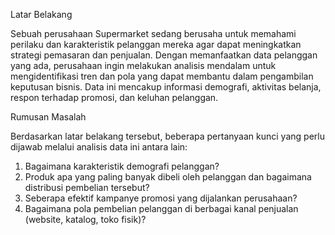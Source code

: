 Latar Belakang

Sebuah perusahaan Supermarket sedang berusaha untuk memahami perilaku dan karakteristik pelanggan mereka agar dapat meningkatkan strategi pemasaran dan penjualan. Dengan memanfaatkan data pelanggan yang ada, perusahaan ingin melakukan analisis mendalam untuk mengidentifikasi tren dan pola yang dapat membantu dalam pengambilan keputusan bisnis. Data ini mencakup informasi demografi, aktivitas belanja, respon terhadap promosi, dan keluhan pelanggan.

Rumusan Masalah

Berdasarkan latar belakang tersebut, beberapa pertanyaan kunci yang perlu dijawab melalui analisis data ini antara lain:
1. Bagaimana karakteristik demografi pelanggan?
2. Produk apa yang paling banyak dibeli oleh pelanggan dan bagaimana distribusi pembelian tersebut?
3. Seberapa efektif kampanye promosi yang dijalankan perusahaan?
4. Bagaimana pola pembelian pelanggan di berbagai kanal penjualan (website, katalog, toko fisik)?
